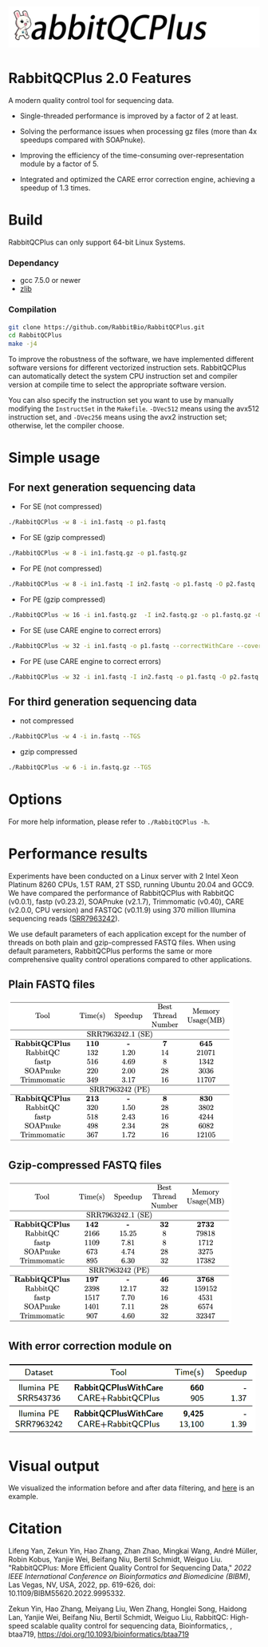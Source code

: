 ## ![logo](./pics/RabbitQCPlus.png)

# RabbitQCPlus 2.0 Features

A modern quality control tool for sequencing data.
- Single-threaded performance is improved by a factor of 2 at least.

- Solving the performance issues when processing gz files (more than 4x speedups compared with SOAPnuke).

- Improving the efficiency of the time-consuming over-representation module by a factor of 5.

- Integrated and optimized the CARE error correction engine, achieving a speedup of 1.3 times.

# Build

RabbitQCPlus can only support 64-bit Linux Systems.

### Dependancy

- gcc 7.5.0 or newer
- [zlib](https://zlib.net/)

### Compilation

```bash
git clone https://github.com/RabbitBio/RabbitQCPlus.git
cd RabbitQCPlus
make -j4
```
To improve the robustness of the software, we have implemented different software versions for different vectorized instruction sets. RabbitQCPlus can automatically detect the system CPU instruction set and compiler version at compile time to select the appropriate software version.

You can also specify the instruction set you want to use by manually modifying the ``InstructSet`` in the ``Makefile``. ``-DVec512`` means using the avx512 instruction set, and ``-DVec256`` means using the avx2 instruction set; otherwise, let the compiler choose.

# Simple usage

## For next generation sequencing data

- For SE (not compressed)

```bash
./RabbitQCPlus -w 8 -i in1.fastq -o p1.fastq
```

- For SE (gzip compressed)

```bash
./RabbitQCPlus -w 8 -i in1.fastq.gz -o p1.fastq.gz
```

- For PE (not compressed)

```bash
./RabbitQCPlus -w 8 -i in1.fastq -I in2.fastq -o p1.fastq -O p2.fastq
```

- For PE (gzip compressed)

```bash
./RabbitQCPlus -w 16 -i in1.fastq.gz  -I in2.fastq.gz -o p1.fastq.gz -O p2.fastq.gz
```

- For SE (use CARE engine to correct errors)

```bash
./RabbitQCPlus -w 32 -i in1.fastq -o p1.fastq --correctWithCare --coverage 30 --pairmode SE
```

- For PE (use CARE engine to correct errors)

```bash
./RabbitQCPlus -w 32 -i in1.fastq -I in2.fastq -o p1.fastq -O p2.fastq --correctWithCare --coverage 30 --pairmode PE
```



## For third generation sequencing data

- not compressed

```bash
./RabbitQCPlus -w 4 -i in.fastq --TGS
```

- gzip compressed

```bash
./RabbitQCPlus -w 6 -i in.fastq.gz --TGS
```

# Options

For more help information, please refer to `./RabbitQCPlus -h`.



# Performance results

Experiments have been conducted on a Linux server with 2 Intel Xeon Platinum 8260 CPUs, 1.5T RAM, 2T SSD, running Ubuntu 20.04 and GCC9. We have compared the performance of RabbitQCPlus with RabbitQC (v0.0.1), fastp (v0.23.2), SOAPnuke (v2.1.7), Trimmomatic (v0.40), CARE (v2.0.0, CPU version) and FASTQC (v0.11.9) using 370 million Illumina sequencing reads ([SRR7963242](https://www.ncbi.nlm.nih.gov/sra/?term=SRR7963242)).

We use default parameters of each application except for the number of threads on both plain and gzip-compressed FASTQ files.
When using default parameters, RabbitQCPlus performs the same or more comprehensive quality control operations compared to other applications.

## Plain FASTQ files

<img src="pics/plain.png" alt="plain" style="zoom:50%;" />

## Gzip-compressed FASTQ files

<img src="pics/gzip.png" alt="gzip" style="zoom:50%;" />

## With error correction module on

<img src="pics/error_correction.png" alt="gzip" style="zoom:50%;" />

# Visual output

We visualized the information before and after data filtering, and [here](https://yanlifeng.github.io/someTest/example.html) is an example.

# Citation
Lifeng Yan, Zekun Yin, Hao Zhang, Zhan Zhao, Mingkai Wang, André Müller, Robin Kobus, Yanjie Wei, Beifang Niu, Bertil Schmidt, Weiguo Liu. "RabbitQCPlus: More Efficient Quality Control for Sequencing Data," *2022 IEEE International Conference on Bioinformatics and Biomedicine (BIBM)*, Las Vegas, NV, USA, 2022, pp. 619-626, doi: 10.1109/BIBM55620.2022.9995332.

Zekun Yin, Hao Zhang, Meiyang Liu, Wen Zhang, Honglei Song, Haidong Lan, Yanjie Wei, Beifang Niu, Bertil Schmidt, Weiguo Liu, RabbitQC: High-speed scalable quality control for sequencing data, Bioinformatics, , btaa719, https://doi.org/10.1093/bioinformatics/btaa719
